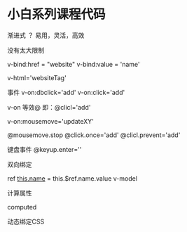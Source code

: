 # 小白系列课程代码

渐进式 ？ 易用，灵活，高效

没有太大限制

v-bind:href = "website" v-bind:value = 'name'

v-html='websiteTag'

事件 v-on:dbclick='add' v-on:click='add'

v-on 等效@ 即：@clicl='add'

v-on:mousemove='updateXY'

@mousemove.stop @click.once='add' @clicl.prevent='add'

键盘事件 @keyup.enter=''

双向绑定

ref [this.name](http://this.name) = this.$ref.name.value v-model

计算属性

computed

动态绑定CSS